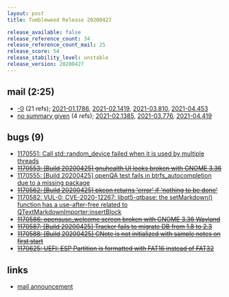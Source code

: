 ```yaml
---
layout: post
title: Tumbleweed Release 20200427

release_available: false
release_reference_count: 34
release_reference_count_mail: 25
release_score: 54
release_stability_level: unstable
release_version: 20200427
---
```


## mail (2:25)

- [-0](https://lists.opensuse.org/opensuse-factory/2020-04/msg00452.html) (21 refs); [2021-01.1786](https://lists.opensuse.org/archives/list/factory@lists.opensuse.org/thread/42PZVTHEOAQXNEZ6Z4MDTF7KGURGKTUU), [2021-02.1419](https://lists.opensuse.org/archives/list/factory@lists.opensuse.org/thread/42PZVTHEOAQXNEZ6Z4MDTF7KGURGKTUU), [2021-03.810](https://lists.opensuse.org/archives/list/factory@lists.opensuse.org/thread/42PZVTHEOAQXNEZ6Z4MDTF7KGURGKTUU), [2021-04.453](https://lists.opensuse.org/archives/list/factory@lists.opensuse.org/thread/42PZVTHEOAQXNEZ6Z4MDTF7KGURGKTUU)
- [no summary given](https://lists.opensuse.org/archives/list/factory@lists.opensuse.org/thread/LY42XJA2FVWFULAP4WILHUGAQZOIMH7Y) (4 refs); [2021-02.1385](https://lists.opensuse.org/archives/list/factory@lists.opensuse.org/thread/LY42XJA2FVWFULAP4WILHUGAQZOIMH7Y), [2021-03.776](https://lists.opensuse.org/archives/list/factory@lists.opensuse.org/thread/LY42XJA2FVWFULAP4WILHUGAQZOIMH7Y), [2021-04.419](https://lists.opensuse.org/archives/list/factory@lists.opensuse.org/thread/LY42XJA2FVWFULAP4WILHUGAQZOIMH7Y)

## bugs (9)

<!--more-->

- [1170551: Call std::random_device failed when it is used by multiple threads](https://bugzilla.opensuse.org/show_bug.cgi?id=1170551)
- ~~[1170553: \[Build 20200425\] gnuhealth UI looks broken with GNOME 3.36](https://bugzilla.opensuse.org/show_bug.cgi?id=1170553)~~
- [1170555: \[Build 20200425\] openQA test fails in btrfs_autocompletion due to a missing package](https://bugzilla.opensuse.org/show_bug.cgi?id=1170555)
- ~~[1170562: \[Build 20200425\] pkcon returns 'error' if 'nothing to be done'](https://bugzilla.opensuse.org/show_bug.cgi?id=1170562)~~
- [1170582: VUL-0: CVE-2020-12267: libqt5-qtbase: the setMarkdown() function has a use-after-free related to QTextMarkdownImporter:insertBlock](https://bugzilla.opensuse.org/show_bug.cgi?id=1170582)
- ~~[1170586: opensuse_welcome screen broken with GNOME 3.36 Wayland](https://bugzilla.opensuse.org/show_bug.cgi?id=1170586)~~
- ~~[1170587: \[Build 20200425\] Tracker fails to migrate DB from 1.8 to 2.3](https://bugzilla.opensuse.org/show_bug.cgi?id=1170587)~~
- ~~[1170588: \[Build 20200425\] GNote is not initialized with sample notes on first start](https://bugzilla.opensuse.org/show_bug.cgi?id=1170588)~~
- ~~[1170625: UEFI: ESP Partition is formatted with FAT16 instead of FAT32](https://bugzilla.opensuse.org/show_bug.cgi?id=1170625)~~



## links

- [mail announcement](https://lists.opensuse.org/archives/list/factory@lists.opensuse.org/thread/LY42XJA2FVWFULAP4WILHUGAQZOIMH7Y)
